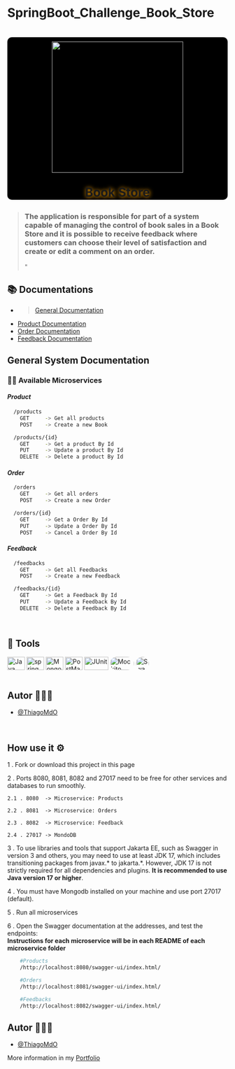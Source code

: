 # SpringBoot_Challenge_Book_Store

<h1 align="center" style="text-align: center; background-color: #000; border-radius: 10px">  
    <img src = "https://github.com/ThiagoMdO/SpringBoot_Challenge_Book_Store/assets/128644651/e6beeb04-dc84-4d21-9645-ee86d08e8874" style="margin-top: 10px; height: 300px; width: 300px ">
    <p style="text-shadow : 1px 1px 10px orange">Book Store</p>
</h1>

> ### The application is responsible for part of a system capable of managing the control of book sales in a Book Store and it is possible to receive feedback where customers can choose their level of satisfaction and create or edit a comment on an order.
>"
## 📚 Documentations

- >[General Documentation](https://github.com/ThiagoMdO/SpringBoot_Challenge_Book_Store)
- [Product Documentation](https://github.com/ThiagoMdO/SpringBoot_Challenge_Book_Store/tree/main/ms-products)
- [Order Documentation](https://github.com/ThiagoMdO/SpringBoot_Challenge_Book_Store/tree/main/ms-orders)
- [Feedback Documentation](https://github.com/ThiagoMdO/SpringBoot_Challenge_Book_Store/tree/main/ms-feedback)

## General System Documentation

### 👨‍🍳 Available Microservices

#### *Product*

```bash
  /products
    GET     -> Get all products
    POST    -> Create a new Book

  /products/{id}
    GET     -> Get a product By Id
    PUT     -> Update a product By Id
    DELETE  -> Delete a product By Id 
```

#### *Order*
```bash
  /orders
    GET     -> Get all orders
    POST    -> Create a new Order

  /orders/{id}
    GET     -> Get a Order By Id
    PUT     -> Update a Order By Id
    POST    -> Cancel a Order By Id 
```
#### *Feedback*

```bash
  /feedbacks
    GET     -> Get all Feedbacks
    POST    -> Create a new Feedback

  /feedbacks/{id}
    GET     -> Get a Feedback By Id
    PUT     -> Update a Feedback By Id
    DELETE  -> Delete a Feedback By Id 
```

<br/>

## 🔨 Tools 
<div display="inline">
    <img align="center" alt="Java" height="30" width="40" src="https://cdn.jsdelivr.net/gh/devicons/devicon/icons/java/java-original.svg" />
    <img align="center" alt="spring" height="30" width="40" src="https://cdn.jsdelivr.net/gh/devicons/devicon/icons/spring/spring-original.svg" />
    <img align="center" alt="Mongo DB" height="30" width="40" src="https://cdn.jsdelivr.net/gh/devicons/devicon/icons/mongodb/mongodb-original.svg" /> 
    <img align="center" alt="PostMan" height="30" width="40" src="https://cdn.jsdelivr.net/gh/devicons/devicon/icons/postman/postman-original.svg" />
    <img align="center" alt="JUnit" height="30" width="55" border-radius = "20px" src="https://miro.medium.com/v2/resize:fit:1024/1*ZJCyw-j-0_IqbgvYdNZ6tw.jpeg"/>
    <img align="center" alt="Mockito" height="30" width="55"  src="https://encrypted-tbn0.gstatic.com/images?q=tbn:ANd9GcTF5fhM2GwoPeFJAbuCcPFALX_aXaA_PBCDDRyFgLAyEA&s" style="border-radius: 20px"/>
    <img align="center" alt="Swagger" height="30" width="30"  src="https://static-00.iconduck.com/assets.00/swagger-icon-512x512-halz44im.png" style="border-radius: 20px"/>
</div>
<br/>

## Autor 🧑🏼‍🎨

- [@ThiagoMdO](https://github.com/ThiagoMdO)

<br/>

 ## How use it ⚙️

 1 . Fork or download this project in this page
 
 2 . Ports 8080, 8081, 8082 and 27017 need to be free for other services and databases to run smoothly.

    2.1 . 8080  -> Microservice: Products 

    2.2 . 8081  -> Microservice: Orders

    2.3 . 8082  -> Microservice: Feedback

    2.4 . 27017 -> MondoDB

3 . To use libraries and tools that support Jakarta EE, such as Swagger in version 3 and others, you may need to use at least JDK 17, which includes transitioning packages from javax.* to jakarta.*. However, JDK 17 is not strictly required for all dependencies and plugins.
**It is recommended to use Java version 17 or higher**.

4 . You must have Mongodb installed on your machine and use port 27017 (default).

5 . Run all microservices

6 . Open the Swagger documentation at the addresses, and test the endpoints:
<br/>
**Instructions for each microservice will be in each README of each microservice folder**
    
```bash
    #Products
    /http://localhost:8080/swagger-ui/index.html/

    #Orders
    /http://localhost:8081/swagger-ui/index.html/

    #Feedbacks
    /http://localhost:8082/swagger-ui/index.html/
```
## Autor 🧑🏼‍🎨

- [@ThiagoMdO](https://github.com/ThiagoMdO)

More information in my [Portfolio](https://thiagomdo.github.io/Site_Portfolio/)
